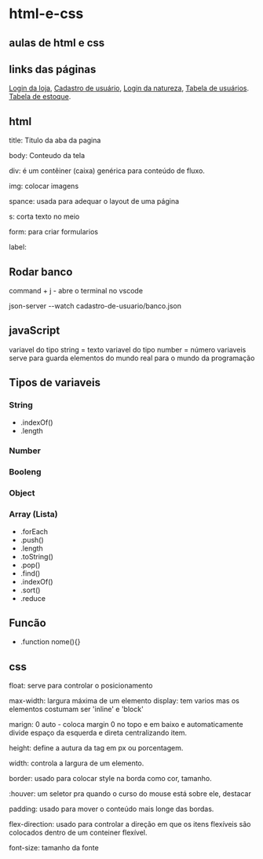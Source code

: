 # html-e-css

## aulas de html e css

  ## links das páginas
  [Login da loja](https://isabeledelimaoliveira.github.io/aulas/),
  [Cadastro de usuário](https://isabeledelimaoliveira.github.io/aulas/cadastro-de-usuario/),
  [Login da natureza](https://isabeledelimaoliveira.github.io/aulas/login-natureza/),
  [Tabela de usuários](https://isabeledelimaoliveira.github.io/aulas/tabela-usuarios/).
  [Tabela de estoque](https://isabeledelimaoliveira.github.io/aulas/tabela-estoque-de-produtos/).

## html

title: Titulo da aba da pagina

body: Conteudo da tela

div: é um contêiner (caixa) genérica para conteúdo de fluxo.

img: colocar imagens

spance: usada para adequar o layout de uma página

s: corta texto no meio

form: para criar formularios

label:

   

## Rodar banco

command + j - abre o terminal no vscode

json-server --watch cadastro-de-usuario/banco.json

## javaScript
variavel do tipo string = texto
variavel do tipo number = número
variaveis serve para guarda elementos do mundo real para o mundo da programação

## Tipos de variaveis
### String
* .indexOf()
* .length
### Number
### Booleng
### Object
### Array (Lista)
* .forEach 
* .push()
* .length
* .toString()
* .pop()
* .find()
* .indexOf()
* .sort()
* .reduce

## Funcão
* .function nome(){}
  
## css

float: serve para controlar o posicionamento

max-width: largura máxima de um elemento
display: tem varios mas os elementos costumam ser 'inline' e 'block'

  

marign: 0 auto - coloca margin 0 no topo e em baixo e automaticamente divide espaço da esquerda e direta centralizando item.

  

height: define a autura da tag em px ou porcentagem.

width: controla a largura de um elemento.

  

border: usado para colocar style na borda como cor, tamanho.

  

:houver: um seletor pra quando o curso do mouse está sobre ele, destacar

  

padding: usado para mover o conteúdo mais longe das bordas.

  

flex-direction: usado para controlar a direção em que os itens flexíveis são colocados dentro de um conteiner flexível.

  

font-size: tamanho da fonte